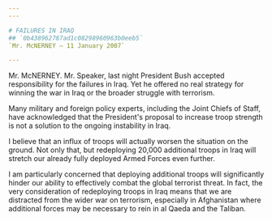 ```yaml
---
---

# FAILURES IN IRAQ
## `0b438962787ad1c08298960963b0eeb5`
`Mr. McNERNEY — 11 January 2007`

---
```



Mr. McNERNEY. Mr. Speaker, last night President Bush accepted 
responsibility for the failures in Iraq. Yet he offered no real 
strategy for winning the war in Iraq or the broader struggle with 
terrorism.

Many military and foreign policy experts, including the Joint Chiefs 
of Staff, have acknowledged that the President's proposal to increase 
troop strength is not a solution to the ongoing instability in Iraq.

I believe that an influx of troops will actually worsen the situation 
on the ground. Not only that, but redeploying 20,000 additional troops 
in Iraq will stretch our already fully deployed Armed Forces even 
further.

I am particularly concerned that deploying additional troops will 
significantly hinder our ability to effectively combat the global 
terrorist threat. In fact, the very consideration of redeploying troops 
in Iraq means that we are distracted from the wider war on terrorism, 
especially in Afghanistan where additional forces may be necessary to 
rein in al Qaeda and the Taliban.

